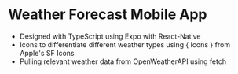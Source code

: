 # Weather Forecast Mobile App
- Designed with TypeScript using Expo with React-Native
- Icons to differentiate different weather types using { Icons } from Apple's SF Icons
- Pulling relevant weather data from OpenWeatherAPI using fetch
